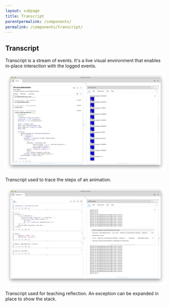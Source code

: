 ```yaml
---
layout: subpage
title: Transcript
parentpermalink: /components/
permalink: /components/transcript/
---
```


<section id="transcript">
	<div class="container pt-5 pb-5 jumbotron-small">
    	<div class="row">
      		<div class="col-md-12">
      			<h1>Transcript</h1>
		        <p class="lead">Transcript is a stream of events. It's a live visual environment that enables in-place interaction with the logged events.</p>
		        <div class="sample">
		          <img src="/assets/pictures/gtr-transcript-animation.png">
		          <div class="picture-caption">
		            <p>Transcript used to trace the steps of an animation.</p>
		          </div>
		        </div>
		        <div class="sample">
		          <img src="/assets/pictures/gtr-transcript-reflection.png">
		          <div class="picture-caption">
		            <p>Transcript used for teaching reflection. An exception can be expanded in place to show the stack.</p>
		          </div>
		        </div>		
      		</div>
    	</div>
	</div>
</section>